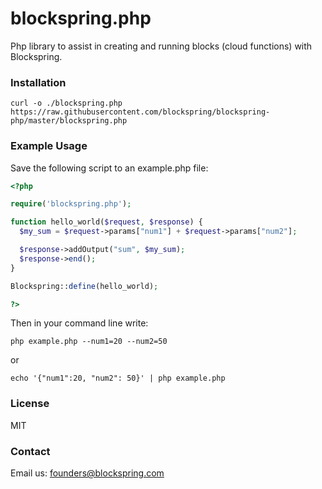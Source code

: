 # blockspring.php

Php library to assist in creating and running blocks (cloud functions) with Blockspring.

### Installation

```shell
curl -o ./blockspring.php https://raw.githubusercontent.com/blockspring/blockspring-php/master/blockspring.php
```

### Example Usage

Save the following script to an example.php file:
```php
<?php

require('blockspring.php');

function hello_world($request, $response) {
  $my_sum = $request->params["num1"] + $request->params["num2"];

  $response->addOutput("sum", $my_sum);
  $response->end();
}

Blockspring::define(hello_world);

?>
```

Then in your command line write:
```shell
php example.php --num1=20 --num2=50
```

or

```shell
echo '{"num1":20, "num2": 50}' | php example.php
```

### License

MIT

### Contact

Email us: founders@blockspring.com
